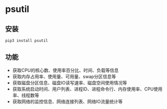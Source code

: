 # psutil

## 安装

```shell
pip3 install psutil
```

## 功能

* 获取CPU的核心数、使用率百分比、时间、负载等信息
* 获取内存占用率、使用量、可用量、swap分区信息等
* 获取磁盘分区信息、磁盘IO读写速率、磁盘空间使用情况等
* 获取系统启动时间、用户列表、进程ID、进程命令行、内存使用率、CPU使用率、线程数等
* 获取网络的监控信息、网络连接列表、网络IO流量统计等
  